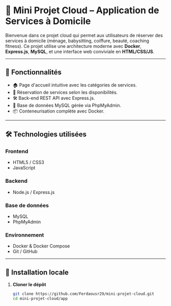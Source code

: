 # 🧼 Mini Projet Cloud – Application de Services à Domicile

Bienvenue dans ce projet cloud qui permet aux utilisateurs de réserver des services à domicile (ménage, babysitting, coiffure, beauté, coaching fitness). Ce projet utilise une architecture moderne avec **Docker**, **Express.js**, **MySQL**, et une interface web conviviale en **HTML/CSS/JS**.

---

## 📌 Fonctionnalités

- 🏠 Page d'accueil intuitive avec les catégories de services.
- 📆 Réservation de services selon les disponibilités.
- 🛠️ Back-end REST API avec Express.js.
- 🐬 Base de données MySQL gérée via PhpMyAdmin.
- 📦 Conteneurisation complète avec Docker.

---

## 🛠️ Technologies utilisées

### Frontend
- HTML5 / CSS3
- JavaScript

### Backend
- Node.js / Express.js

### Base de données
- MySQL
- PhpMyAdmin

### Environnement
- Docker & Docker Compose
- Git / GitHub

---

## 🚀 Installation locale

1. **Cloner le dépôt**
   ```bash
   git clone https://github.com/Ferdaousr29/mini-projet-cloud.git
   cd mini-projet-cloud/app

